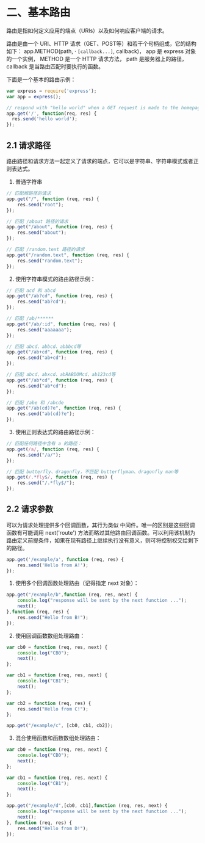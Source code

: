 # 二、基本路由

路由是指如何定义应用的端点（URIs）以及如何响应客户端的请求。

路由是由一个 URI、HTTP 请求（GET、POST等）和若干个句柄组成，它的结构如下： app.METHOD(path, ·  `[callback...]`, callback)， app 是 express 对象的一个实例， METHOD 是一个 HTTP 请求方法， path 是服务器上的路径， callback 是当路由匹配时要执行的函数。

下面是一个基本的路由示例：

```js
var express = require('express');
var app = express();

// respond with "hello world" when a GET request is made to the homepage
app.get('/', function(req, res) {
  res.send('hello world');
});
```


## 2.1 请求路径
路由路径和请求方法一起定义了请求的端点，它可以是字符串、字符串模式或者正则表达式。

1. 普通字符串

```js
// 匹配根路径的请求
app.get("/", function (req, res) {
    res.send("root");
});

// 匹配 /about 路径的请求
app.get("/about", function (req, res) {
    res.send("about");
});

// 匹配 /random.text 路径的请求
app.get("/random.text", function (req, res) {
    res.send("random.text");
});
```


2. 使用字符串模式的路由路径示例：

```js
// 匹配 acd 和 abcd
app.get("/ab?cd", function (req, res) {
    res.send("ab?cd");
});

// 匹配 /ab/******
app.get("/ab/:id", function (req, res) {
    res.send("aaaaaaa");
});

// 匹配 abcd、abbcd、abbbcd等
app.get("/ab+cd", function (req, res) {
    res.send("ab+cd");
});

// 匹配 abcd、abxcd、abRABDOMcd、ab123cd等
app.get("/ab*cd", function (req, res) {
    res.send("ab*cd");
});

// 匹配 /abe 和 /abcde
app.get("/ab(cd)?e", function (req, res) {
    res.send("ab(cd)?e");
});
```


3. 使用正则表达式的路由路径示例：


```js
// 匹配任何路径中含有 a 的路径：
app.get(/a/, function (req, res) {
    res.send("/a/");
});

// 匹配 butterfly、dragonfly，不匹配 butterflyman、dragonfly man等
app.get(/.*fly$/, function (req, res) {
    res.send("/.*fly$/");
});
```


## 2.2 请求参数

可以为请求处理提供多个回调函数，其行为类似 中间件。唯一的区别是这些回调函数有可能调用 next('route') 方法而略过其他路由回调函数。可以利用该机制为路由定义前提条件，如果在现有路径上继续执行没有意义，则可将控制权交给剩下的路径。

```js
app.get('/example/a', function (req, res) {
    res.send('Hello from A!');
});

```

1. 使用多个回调函数处理路由（记得指定 next 对象）：

```js
app.get("/example/b",function (req, res, next) {
    console.log("response will be sent by the next function ...");
    next();
},function (req, res) {
    res.send("Hello from B!");
});
```

2. 使用回调函数数组处理路由：

```js
var cb0 = function (req, res, next) {
    console.log("CB0");
    next();
};

var cb1 = function (req, res, next) {
    console.log("CB1");
    next();
};

var cb2 = function (req, res) {
    res.send("Hello from C!");
};

app.get("/example/c", [cb0, cb1, cb2]);
```


3. 混合使用函数和函数数组处理路由：

```js
var cb0 = function (req, res, next) {
    console.log("CB0");
    next();
};

var cb1 = function (req, res, next) {
    console.log("CB1");
    next();
};

app.get("/example/d",[cb0, cb1],function (req, res, next) {
    console.log("response will be sent by the next function ...");
    next();
}, function (req, res) {
    res.send("Hello from D!");
});
```